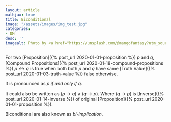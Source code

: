 ```yaml
---
layout: article
mathjax: true
title: Biconditional
image: "/assets/images/img_test.jpg"
categories:
- DM
desc: '' 
imagealt: Photo by <a href="https://unsplash.com/@mangofantasy?utm_source=unsplash&utm_medium=referral&utm_content=creditCopyText">Tim Johnson</a> on <a href="https://unsplash.com/s/photos/logic?utm_source=unsplash&utm_medium=referral&utm_content=creditCopyText">Unsplash</a>
---
```


For two [Proposition]({% post_url 2020-01-01-proposition %}) *p* and *q*, [Compound Propositions]({% post_url 2020-01-18-compound-propositions %}) $p \leftrightarrow q$ is true when both both *p* and *q* have same [Truth Value]({% post_url 2020-01-03-truth-value %}) false otherwise.

It is pronounced as *p if and only if q*.

It could also be written as $(p \to q) \wedge (q \to p)$. Where $(q \to p)$ is [Inverse]({% post_url 2020-01-14-inverse %}) of original [Proposition]({% post_url 2020-01-01-proposition %}).

Biconditional are also known as *bi-implication*.